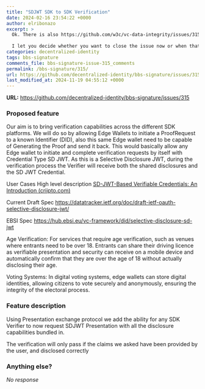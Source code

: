 ```yaml
---
title: "SDJWT SDK to SDK Verification"
date: 2024-02-16 23:54:22 +0000
author: elribonazo
excerpt: >
  Ok. There is also https://github.com/w3c/vc-data-integrity/issues/315#issuecomment-2424992041, but I trust you will do this at some point in the near future.
  
  I let you decide whether you want to close the issue now or when that overall editorial pass is done.
categories: decentralized-identity
tags: bbs-signature
comments_file: bbs-signature-issue-315_comments
permalink: /bbs-signature/315/
url: https://github.com/decentralized-identity/bbs-signature/issues/315
last_modified_at: 2024-11-19 04:55:12 +0000
---
```



**URL:** https://github.com/decentralized-identity/bbs-signature/issues/315

### Proposed feature

Our aim is to bring verification capabilities across the different SDK platforms. We will do so by allowing Edge Wallets to initiate a ProofRequest to a known Identifier (DID), also this same Edge wallet need to be capable of Generating the Proof and send it back. This would basically allow any Edge wallet to initiate and complete verification requests by itself with Credential Type SD JWT. As this is a Selective Disclosure JWT, during the verification process the Verifier will receive both the shared disclosures and the SD JWT Credential.

User Cases
High level description [SD-JWT-Based Verifiable Credentials: An Introduction (criipto.com)](https://www.criipto.com/blog/sd-jwt-based-verifiable-credentials)

Current Draft Spec https://datatracker.ietf.org/doc/draft-ietf-oauth-selective-disclosure-jwt/

EBSI Spec https://hub.ebsi.eu/vc-framework/did/selective-disclosure-sd-jwt

Age Verification: For services that require age verification, such as venues where entrants need to be over 18. Entrants can share their driving licence as verifiable presentation and security can receive on a mobile device and automatically confirm that they are over the age of 18 without actually disclosing their age.

Voting Systems: In digital voting systems, edge wallets can store digital identities, allowing citizens to vote securely and anonymously, ensuring the integrity of the electoral process.



### Feature description

Using Presentation exchange protocol we add the ability for any SDK Verifier to now request SDJWT Presentation with all the disclosure capabilities bundled in. 

The verification will only pass if the claims we asked have been provided by the user, and disclosed correctly

### Anything else?

_No response_